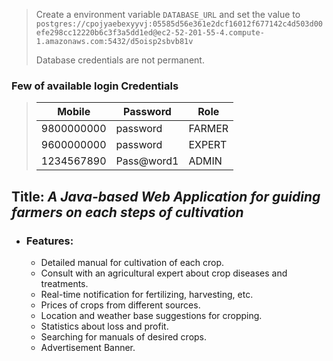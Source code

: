 
>  Create a environment variable `DATABASE_URL` 
>  and set the value to `postgres://cpojyaebexyyvj:05585d56e361e2dcf16012f677142c4d503d00efe298cc12220b6c3f3a5dd1ed@ec2-52-201-55-4.compute-1.amazonaws.com:5432/d5oisp2sbvb81v`
> 
>  Database credentials are not permanent.

### Few of available login Credentials
>  Mobile | Password | Role
> --------|----------|---------
> 9800000000 | password | FARMER
> 9600000000 | password | EXPERT
> 1234567890 | Pass@word1 | ADMIN

 
## Title: _A Java-based Web Application for guiding farmers on each steps of cultivation_
- ### Features:
  - Detailed manual for cultivation of each crop.
  - Consult with an agricultural expert about crop diseases and treatments.
  - Real-time notification for fertilizing, harvesting, etc.
  - Prices of crops from different sources.
  - Location and weather base suggestions for cropping.
  - Statistics about loss and profit.
  - Searching for manuals of desired crops.
  - Advertisement Banner. 
